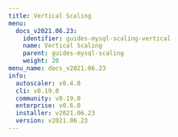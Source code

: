 ```yaml
---
title: Vertical Scaling
menu:
  docs_v2021.06.23:
    identifier: guides-mysql-scaling-vertical
    name: Vertical Scaling
    parent: guides-mysql-scaling
    weight: 20
menu_name: docs_v2021.06.23
info:
  autoscaler: v0.4.0
  cli: v0.19.0
  community: v0.19.0
  enterprise: v0.6.0
  installer: v2021.06.23
  version: v2021.06.23
---
```


